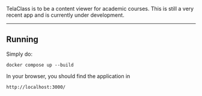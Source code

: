 TelaClass is to be a content viewer for academic courses.
This is still a very recent app and is currently under development.

*** 
## Running
Simply do:
```
docker compose up --build
```
In your browser, you should find the application in 
```
http://localhost:3000/
```